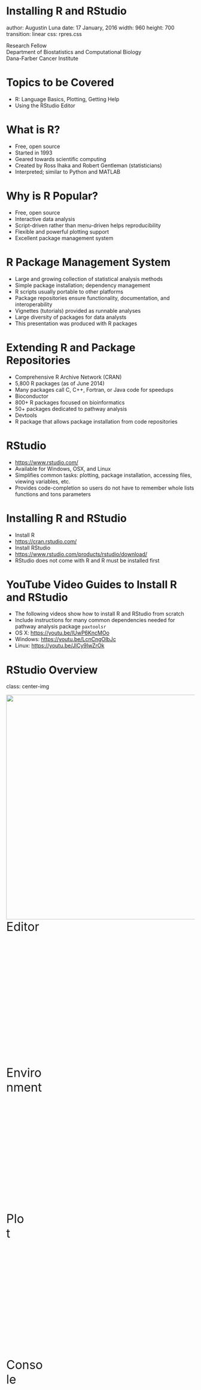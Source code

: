 
<script>
  (function(i,s,o,g,r,a,m){i['GoogleAnalyticsObject']=r;i[r]=i[r]||function(){
  (i[r].q=i[r].q||[]).push(arguments)},i[r].l=1*new Date();a=s.createElement(o),
  m=s.getElementsByTagName(o)[0];a.async=1;a.src=g;m.parentNode.insertBefore(a,m)
  })(window,document,'script','//www.google-analytics.com/analytics.js','ga');

  ga('create', 'UA-317478-17', 'auto');
  ga('send', 'pageview');

</script>


Installing R and RStudio
===
author: Augustin Luna
date: 17 January, 2016
width: 960
height: 700
transition: linear
css: rpres.css

<!-- NOTE: Styling and external images may be missing --> 

<p>Research Fellow
  <br/>
  Department of Biostatistics and Computational Biology
  <br/>
  Dana-Farber Cancer Institute
</p>
<div class="footer" style="display:none;"><img src="img/dfci_logo.gif" height="60px" width="330px" /></div>

Topics to be Covered
===
* R: Language Basics, Plotting, Getting Help
* Using the RStudio Editor

What is R?
===
* Free, open source
* Started in 1993
* Geared towards scientific computing
 * Created by Ross Ihaka and Robert Gentleman (statisticians)
* Interpreted; similar to Python and MATLAB

Why is R Popular? 
===
* Free, open source 
* Interactive data analysis 
 * Script-driven rather than menu-driven helps reproducibility
* Flexible and powerful plotting support
* Excellent package management system 

R Package Management System
===
* Large and growing collection of statistical analysis methods
* Simple package installation; dependency management
* R scripts usually portable to other platforms 
* Package repositories ensure functionality, documentation, and interoperability
* Vignettes (tutorials) provided as runnable analyses 
* Large diversity of packages for data analysts
 * This presentation was produced with R packages

Extending R and Package Repositories
===
* Comprehensive R Archive Network (CRAN) 
 * 5,800 R packages (as of June 2014)
 * Many packages call C, C++, Fortran, or Java code for speedups
* Bioconductor 
 * 800+ R packages focused on bioinformatics
 * 50+ packages dedicated to pathway analysis
* Devtools 
 * R package that allows package installation from code repositories

RStudio
===
* https://www.rstudio.com/
* Available for Windows, OSX, and Linux
* Simplifies common tasks: plotting, package installation, accessing files, 
viewing variables, etc.
* Provides code-completion so users do not have to remember whole lists functions and tons parameters

Installing R and RStudio
===
* Install R
 * https://cran.rstudio.com/
* Install RStudio
 * https://www.rstudio.com/products/rstudio/download/
* RStudio does not come with R and R must be installed first

YouTube Video Guides to Install R and RStudio
===
* The following videos show how to install R and RStudio from scratch
 * Include instructions for many common dependencies needed for pathway analysis package `paxtoolsr`
 * OS X: https://youtu.be/lUwP6KncMOo
 * Windows: https://youtu.be/LcnCngOlbJc
 * Linux: https://youtu.be/JlCy9IwZrOk

RStudio Overview
===
class: center-img

<img src="img/rstudio.png" height="600px" />

<div class="box" style="height: 10%; width: 20%; top: 30%; left: 20%">
  <span class="filled" style="font-size: 2rem !important">Editor<span>
</div>

<div class="box" style="height: 10%; width: 20%; top: 30%; left: 70%">
  <span class="filled" style="font-size: 2rem !important">Environment<span>
</div>

<div class="box" style="height: 10%; width: 10%; top: 70%; left: 75%">
  <span class="filled" style="font-size: 2rem !important">Plot<span>
</div>

<div class="box" style="height: 10%; width: 20%; top: 70%; left: 20%">
  <span class="filled" style="font-size: 2rem !important">Console<span>
</div>

Table View of Variables
===
class: center-img

* Highlighted boxes open a table view of variable contents

<img src="img/rstudio_variables.png" height="500px" />

<div class="box" style="height: 7%; width: 2.25%; top: 36%; left: 84.5%"></div>

Change Current Directory
===
class: center-img

* Highlighted boxes open a table view of variable contents

<img src="img/rstudio_workspace.png" height="500px" />

Making a New R Script
===
class: center-img

<img src="img/rstudio_script.png" height="600px" />

First Script: Hello World!
===

* `cat()` prints a simple message in the console


```r
cat("Hello World!")
```

```
Hello World!
```

Running Hello World Script
===
class: center-img

* "Run" button runs current line or selected lines
* "Source" button runs all lines in file

<img src="img/rstudio_helloWorld.png" height="500px" />

<div class="box" style="height: 3%; width: 10%; top: 39.2%; left: 49.5%"></div>

Code Completion 
===
class: center-img

* Pressing "Enter" will complete the name of the function

<img src="img/rstudio_codeCompletion.png" height="500px" />

Installing Packages
===
class: center-img

* CRAN packages can be installed using RStudio or `install.packages()`

<img src="img/rstudio_installPackages.png" height="500px" />

Creating Reports with R
===
class: smaller

* R and RStudio simplifies creating PDF and HTML (webpage) reports that can include:
 * Code 
 * R code results 
 * Formatted text
 * Tables 
 * Figures
* R Markdown files have the extension .Rmd instead of .R 
* Tutorials (vignettes) are commonly written in this format
* Markdown cheatsheet: https://www.rstudio.com/resources/cheatsheets/

Example RMarkdown (Rmd) Content
===

* NOTE: Remove apostrophes before each line when trying the Rmd file


```r
' # Heading 
' ## Sub-heading 
'
' Text
'
' ```{r}
' #R code
' cat("Hello")
' ```
```

Converting Rmd to HTML
===
class: center-img

* Rendering .Rmd to HTML is done with the Knit HTML button in RStudio

<img src="img/rstudio_rmd.png" height="500px" />

<div class="box" style="height: 2.5%; width: 6%; top: 37.5%; left: 23.5%"></div>

Example Rendered .Rmd
===
class: center-img

<img src="img/rstudio_rmdHtml.png" height="600px" />

Getting Help
===
* Solutions to many R problems have been posted online
 * Search the web with the error messages 
* Question/Answer Sites
 * Stack Overflow: http://stackoverflow.com/
 * Biostars (Bioinformatics): https://www.biostars.org/
* Cheatsheets
 * Summarize available functionality
 * R: https://cran.r-project.org/doc/contrib/Short-refcard.pdf
 * RStudio: https://www.rstudio.com/resources/cheatsheets/


